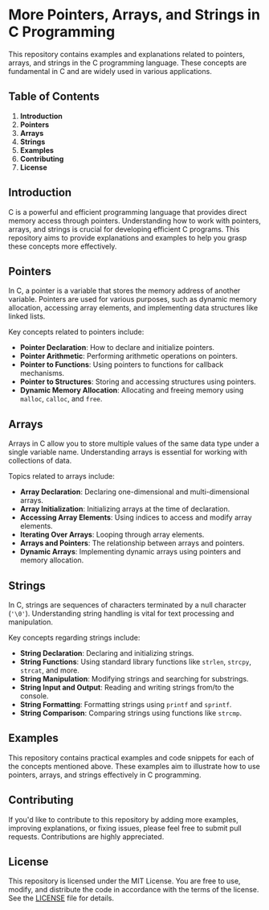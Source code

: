 # More Pointers, Arrays, and Strings in C Programming

This repository contains examples and explanations related to pointers, arrays, and strings in the C programming language. These concepts are fundamental in C and are widely used in various applications.

## Table of Contents

1. **Introduction**
2. **Pointers**
3. **Arrays**
4. **Strings**
5. **Examples**
6. **Contributing**
7. **License**

## Introduction

C is a powerful and efficient programming language that provides direct memory access through pointers. Understanding how to work with pointers, arrays, and strings is crucial for developing efficient C programs. This repository aims to provide explanations and examples to help you grasp these concepts more effectively.

## Pointers

In C, a pointer is a variable that stores the memory address of another variable. Pointers are used for various purposes, such as dynamic memory allocation, accessing array elements, and implementing data structures like linked lists.

Key concepts related to pointers include:

- **Pointer Declaration**: How to declare and initialize pointers.
- **Pointer Arithmetic**: Performing arithmetic operations on pointers.
- **Pointer to Functions**: Using pointers to functions for callback mechanisms.
- **Pointer to Structures**: Storing and accessing structures using pointers.
- **Dynamic Memory Allocation**: Allocating and freeing memory using `malloc`, `calloc`, and `free`.

## Arrays

Arrays in C allow you to store multiple values of the same data type under a single variable name. Understanding arrays is essential for working with collections of data.

Topics related to arrays include:

- **Array Declaration**: Declaring one-dimensional and multi-dimensional arrays.
- **Array Initialization**: Initializing arrays at the time of declaration.
- **Accessing Array Elements**: Using indices to access and modify array elements.
- **Iterating Over Arrays**: Looping through array elements.
- **Arrays and Pointers**: The relationship between arrays and pointers.
- **Dynamic Arrays**: Implementing dynamic arrays using pointers and memory allocation.

## Strings

In C, strings are sequences of characters terminated by a null character (`'\0'`). Understanding string handling is vital for text processing and manipulation.

Key concepts regarding strings include:

- **String Declaration**: Declaring and initializing strings.
- **String Functions**: Using standard library functions like `strlen`, `strcpy`, `strcat`, and more.
- **String Manipulation**: Modifying strings and searching for substrings.
- **String Input and Output**: Reading and writing strings from/to the console.
- **String Formatting**: Formatting strings using `printf` and `sprintf`.
- **String Comparison**: Comparing strings using functions like `strcmp`.

## Examples

This repository contains practical examples and code snippets for each of the concepts mentioned above. These examples aim to illustrate how to use pointers, arrays, and strings effectively in C programming.

## Contributing

If you'd like to contribute to this repository by adding more examples, improving explanations, or fixing issues, please feel free to submit pull requests. Contributions are highly appreciated.

## License

This repository is licensed under the MIT License. You are free to use, modify, and distribute the code in accordance with the terms of the license. See the [LICENSE](LICENSE) file for details.

